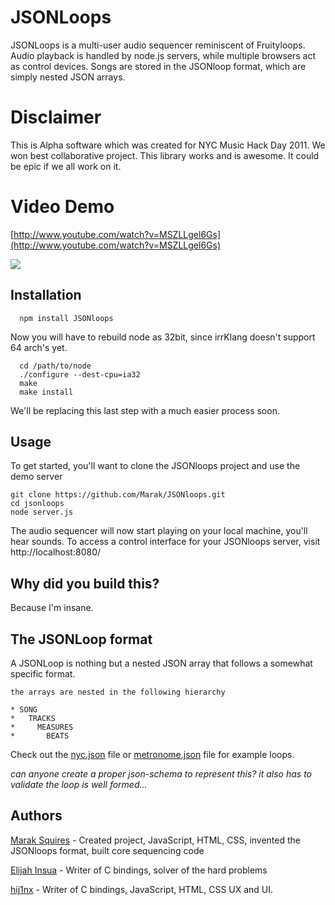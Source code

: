 # JSONLoops

JSONLoops is a multi-user audio sequencer reminiscent of Fruityloops. Audio playback is handled by node.js servers, while multiple browsers act as control devices. Songs are stored in the JSONloop format, which are simply nested JSON arrays.

# Disclaimer

This is Alpha software which was created for NYC Music Hack Day 2011. We won best collaborative project. This library works and is awesome. It could be epic if we all work on it. 

# Video Demo

[http://www.youtube.com/watch?v=MSZLLgel6Gs](http://www.youtube.com/watch?v=MSZLLgel6Gs)

<img src="https://github.com/Marak/JSONloops/raw/master/logo.png"/>

## Installation

      npm install JSONloops
   
Now you will have to rebuild node as 32bit, since irrKlang doesn't support 64 arch's yet.

      cd /path/to/node
      ./configure --dest-cpu=ia32
      make
      make install

We'll be replacing this last step with a much easier process soon.

## Usage

To get started, you'll want to clone the JSONloops project and use the demo server

    git clone https://github.com/Marak/JSONloops.git
    cd jsonloops
    node server.js
  
The audio sequencer will now start playing on your local machine, you'll hear sounds. To access a control interface for your JSONloops server, visit http://localhost:8080/


## Why did you build this?

Because I'm insane.


## The JSONLoop format

A JSONLoop is nothing but a nested JSON array that follows a somewhat specific format.

    the arrays are nested in the following hierarchy 
    
    * SONG
    *   TRACKS
    *     MEASURES
    *       BEATS
  
Check out the [nyc.json](https://github.com/Marak/JSONloops/blob/master/loops/nyc.json) file or [metronome.json](https://github.com/Marak/JSONloops/blob/master/loops/metronome.json) file for example loops.

*can anyone create a proper json-schema to represent this? it also has to validate the loop is well formed...*

## Authors

[Marak Squires](https://github.com/marak/) - Created project, JavaScript, HTML, CSS, invented the JSONloops format, built core sequencing code

[Elijah Insua](https://github.com/tmpvar/) - Writer of C bindings, solver of the hard problems

[hij1nx](https://github.com/hij1nx/) - Writer of C bindings, JavaScript, HTML, CSS UX and UI.

